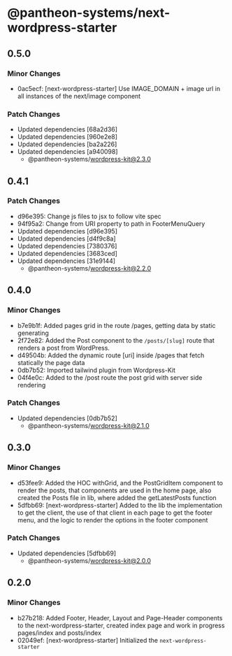# @pantheon-systems/next-wordpress-starter

## 0.5.0

### Minor Changes

- 0ac5ecf: [next-wordpress-starter] Use IMAGE_DOMAIN + image url in all instances of the next/image component

### Patch Changes

- Updated dependencies [68a2d36]
- Updated dependencies [960e2e8]
- Updated dependencies [ba2a226]
- Updated dependencies [a940098]
  - @pantheon-systems/wordpress-kit@2.3.0

## 0.4.1

### Patch Changes

- d96e395: Change js files to jsx to follow vite spec
- 94f95a2: Change from URI property to path in FooterMenuQuery
- Updated dependencies [d96e395]
- Updated dependencies [d4f9c8a]
- Updated dependencies [7380376]
- Updated dependencies [3683ced]
- Updated dependencies [31e9144]
  - @pantheon-systems/wordpress-kit@2.2.0

## 0.4.0

### Minor Changes

- b7e9b1f: Added pages grid in the route /pages, getting data by static generating
- 2f72e82: Added the Post component to the `/posts/[slug]` route that renders a post from WordPress.
- d49504b: Added the dynamic route [uri] inside /pages that fetch statically the page data
- 0db7b52: Imported tailwind plugin from Wordpress-Kit
- 04f4e0c: Added to the /post route the post grid with server side rendering

### Patch Changes

- Updated dependencies [0db7b52]
  - @pantheon-systems/wordpress-kit@2.1.0

## 0.3.0

### Minor Changes

- d53fee9: Added the HOC withGrid, and the PostGridItem component to render the posts, that components are used in the home page, also created the Posts file in lib, where added the getLatestPosts function
- 5dfbb69: [next-wordpress-starter] Added to the lib the implementation to get the client, the use of that client in each page to get the footer menu, and the logic to render the options in the footer component

### Patch Changes

- Updated dependencies [5dfbb69]
  - @pantheon-systems/wordpress-kit@2.0.0

## 0.2.0

### Minor Changes

- b27b218: Added Footer, Header, Layout and Page-Header components to the next-wordpress-starter, created index page and work in progress pages/index and posts/index
- 02049ef: [next-wordpress-starter] Initialized the `next-wordpress-starter`
